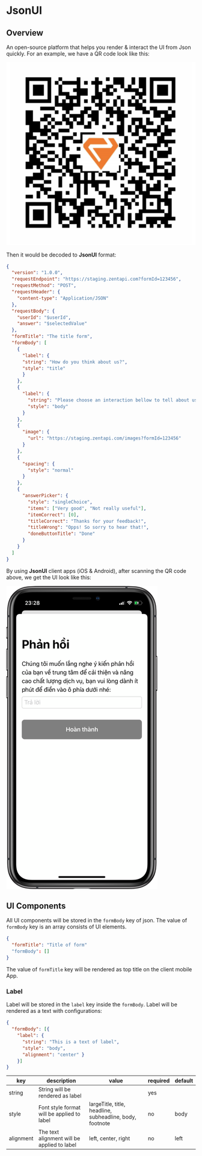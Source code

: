 # JsonUI

## Overview

An open-source platform that helps you render & interact the UI from Json quickly. For an example, we have a QR code look like this:

![](srcs/qrcode.png)

Then it would be decoded to **JsonUI** format:
```json
{
  "version": "1.0.0",
  "requestEndpoint": "https://staging.zentapi.com?formId=123456",
  "requestMethod": "POST",
  "requestHeader": {
    "content-type": "Application/JSON"
  },
  "requestBody": {
    "userId": "$userId",
    "answer": "$selectedValue"
  },
  "formTitle": "The title form",
  "formBody": [
    {
      "label": {
      "string": "How do you think about us?",
      "style": "title"
      }
    },
    {
      "label": {
        "string": "Please choose an interaction bellow to tell about us",
        "style": "body"
      }
    },
    {
      "image": {
        "url": "https://staging.zentapi.com/images?formId=123456"
      }
    },
    {
      "spacing": {
        "style": "normal"
      }
    },
    {
      "answerPicker": {
        "style": "singleChoice",
        "items": ["Very good", "Not really useful"],
        "itemCorrect": [0],
        "titleCorrect": "Thanks for your feedback!",
        "titleWrong": "Opps! So sorry to hear that!",
        "doneButtonTitle": "Done"
      }
    }
  ]
}
```
By using **JsonUI** client apps (iOS & Android), after scanning the QR code above, we get the UI look like this:

![](srcs/rendered.png)

## UI Components

All UI components will be stored in the `formBody` key of json. The value of `formBody` key is an array consists of UI elements.

```json
{
  "formTitle": "Title of form"
  "formBody": []
}
```
The value of `formTitle` key will be rendered as top title on the client mobile App.

### Label
Label will be stored in the `label` key inside the `formBody`. Label will be rendered as a text with configurations:
```json
{
  "formBody": [{
    "label": {
      "string": "This is a text of label",
      "style": "body",
      "alignment": "center" }
    }]
}
```

| key | description | value | required | default |
| ----- | ----- | ----- | ----- | ----- |
| string | String will be rendered as label | | yes | |
| style | Font style format will be applied to label | largeTitle, title, headline, subheadline, body, footnote | no | body |
| alignment | The text alignment will be applied to label | left, center, right | no | left |
